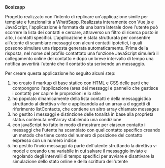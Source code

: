 **Boolzapp** 

Progetto realizzato con l'intento di replicare un'applicazione simile per template e funzionalità a WhattSapp. 
Realizzata interamente con Vue.js e JavaScript, l'applicazione è formata da una barra laterale dove l'utente può scorrere la lista dei contatti e cercare, attraverso un filtro di ricerca posto in alto, i contatti
specifici. L'applicazione è stata strutturata per consentire all'utente di scambiare messaggi con alcuni contatti ipotetici, i quali possono simulare una risposta generata automaticamente. 
Prima della risposta, nel nome del profilo contattato una funzione JavaScript simulerà il collegamento online del contatto e dopo un breve intervallo di tempo una notifica avvertirà l'utente che il contatto
sta scrivendo un messaggio.

Per creare questa applicazione ho seguito alcuni step:

1) ho creato il markup di base statico con HTML e CSS delle parti che compongono l'applicazione (area dei messaggi e pannello che gestisce i contatti) per capire le proprozioni e lo stile
2) ho popolato dinamicamente della lista contatti e della messaggistica sfruttando al direttiva v-for e applicandola ad un array a d oggetti di riferimento listContacts, che contiene un altro array chiamato messages
3) ho gestito i messaggi e distinzione delle tonalità in base alla proprietà status contenuta nell'array stabilendo una condizione
4) con javaScript ho fatto in modo di mostrare per ciascun contatto i messaggi che l'utente ha scambiato con quel contatto specifico creando un metodo che tiene conto del numero di posizione del contatto espresso con un numero indice
5) ho gestito l'invio messaggi da parte dell'utente sfruttando la direttiva v-model e creando una variabile in cui salvare il messaggio inviato e regolando degli intervalli di tempo specifici per avviare e disattivare la simulazione dello stato online e della scrittura dell'utente
